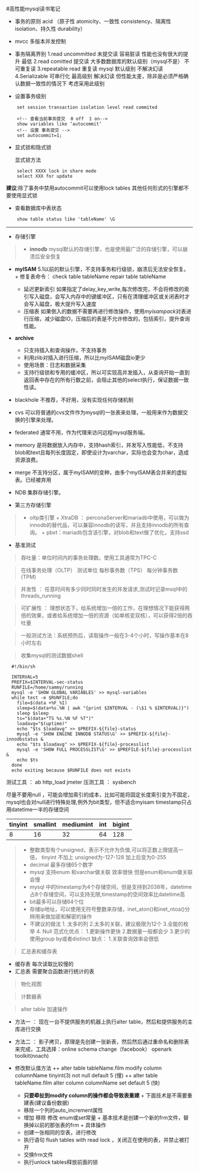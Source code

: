 #高性能mysql读书笔记

+ 事务的原则 acid （原子性 atomicity、一致性 consistency、隔离性 isolation、持久性 durability）

+ mvcc 多版本并发控制

	

+ 事务隔离界别
	1.read uncommitted   	未提交读	容易脏读 性能也没有很大的提升	 最低
	2.read comitted		提交读	大多数数据库的默认级别（mysql不是）	不可重复读
	3.repeatable read   重复读	mysql 默认级别  不解决幻读
	4.Serializable	    可串行化	最高级别  解决幻读 但性能太差，除非是必须严格确认数据一致性的情况下 考虑采用此级别


+ 设置事务级别
```
	set session transaction isolation level read commited 
```

```
	<!-- 查看当前事务提交  0 off  1 on-->
	show variables like ‘autocommit’
	<!-- 设置 事务提交 -->
	set autocommit=1;
```

+ 显式锁和隐式锁

   显式锁方法
```
	select XXXX lock in share mode
	select XXX for update
```

**建议**:除了事务中禁用autocommit可以使用lock tables 其他任何形式的引擎都不要使用显式锁

+ 查看数据库中表状态

```
	show table status like 'tableName' \G
```

---

+ 存储引擎

> +  **innodb**  mysql默认的存储引擎，也是使用最广泛的存储引擎，可以崩溃后安全恢复
   + **myISAM**  5.1以前的默认引擎，不支持事务和行级锁，崩溃后无法安全恢复。
    + 修复表命令： 
	<!--检查表错误-->
	check table tableName
	<!--修复表 -->
	repair table tableName
     + 延迟更新索引
	如果指定了delay_key_write,每次修改完，不会将修改的索引写入磁盘，会写入内存中的键缓冲区，只有在清理缓冲区或关闭表时才会写入磁盘，极大提升写入速度
     + 压缩表
	如果倒入的数据不需要再进行修改操作，使用<i>myisampack</i>对表进行压缩，减少磁盘IO，压缩后的表是不允许修改的，包括索引，提升查询性能。
  + **archive**
    + 只支持插入和查询操作，不支持事务
    + 利用zlib对插入进行压缩，所以比myISAM磁盘io更少
    + 使用场景：日志和数据采集
    + 支持行级锁和专用的缓冲区，所以可实现高并发插入，从查询开始一直到返回表中存在的所有行数之前，会阻止其他的select执行，保证数据一致性读。
 + blackhole   不推荐，不好用，没有实现任何存储机制
 + cvs
	可以将普通的cvs文件作为mysql的一张表来处理，一般用来作为数据交换的引擎来处理。
+ federated
	通常不用，作为代理来访问远程mysql服务端。
+ memory
	是将数据放入内存中，支持hash索引，并发写入性能低，不支持blob和text且每列长度固定，即使设计为varchar，实际也会变为char，造成资源浪费。
+ merge
	不支持分区，属于myISAM的变种，由多个myISAM表合并来的虚拟表。已经被弃用
+ NDB
	集群存储引擎。

+ 第三方存储引擎

> + oltp类引擎
    + XtraDB ： perconaServer和mariadb中使用，可以做为innodb的替代品，可以兼容innodb的读写，并且支持innodb的所有查询。
    + pbxt：mariadb包含该引擎，对blob和text做了优化，支持ssd

+ 基准测试

>	吞吐量：单位时间内的事务处理数。使用工具通常为TPC-C

> 在线事务处理（OLTP）  测试单位  每秒事务数（TPS）  每分钟事务数(TPM)

> 并发性 ： 任意时间有多少同时同时发生的并发请求,测试时记录msql中的 threads_running

> 可扩展性 ： 理想状态下，给系统增加一倍的工作，在理想情况下能获得两倍的效果，或者给系统增加一倍的资源（如单核变双核），可以获得2倍的吞吐量

> 一般测试方法：系统预热后，读取操作一般在3-4个小时，写操作基本在8小时左右
	
>  收集mysql的测试数据shell

```
  #!/bin/sh

  INTERVAL=5
  PREFIX=$INTERVAL-sec-status
  RUNFILE=/home/sammy/running
  mysql -e 'SHOW GLOBAL VARIABLES' >> mysql-variables
  while test -e $RUNFILE;do
  	file=$(data +%F_%I)
	sleep=$(data+%s.%N | awk "{print $INTERVAL - (\$1 % $INTERVAL)}")
	sleep $sleep
	ts="$(data+"TS %s.%N %F %T")"
	loadavg="$(uptime)"
	echo "$ts $loadavg" >> $PREFIX-${file}-status
	mysql -e 'SHOW ENGINE INNODB STATUS\G' >> $PREFIX-${file}-innodbstatus &
	echo "$ts $loadavg" >> $PREFIX-${file}-processlist
	mysql -e 'SHOW FULL PROCESSLIST\G' >> $PREFILE-${file}-processlist & 
	echo $ts
  done
  echo exiting because $RUNFILE does not exists
```
测试工具  ： ab   http_load  jmeter
压测工具  ：  sysbench


尽量不要用null ，可能会增加索引的成本，比如可能将固定长度索引变为不固定，mysql也会对null进行特殊处理,例外为bit类型，但不适合myisam
timestamp只占用datetime一半的存储空间

 | tinyint | smallint | mediumint | int | bigint |
  ---   |   ---  |  ---		|   ---	 | ---      |
  8    |   16   |    32   |    64  |  128

  > +  整数类型有个unsigned，表示不允许为负值,可以将正数上限提高一倍， tinyint 不加上 unsigned为-127-128  加上后变为0-255
  >  + decimal 最多存储65个数字
  > + mysql 支持enum  和varchar做关联 效率很快  但是enum和enum做关联会慢
  > + mysql 中的timestamp为4个存储空间，但是支持到2038年，datetime占8个存储空间，可以支持无限,timestamp的空间效率比datetime高
  >  + bit最多可以存储64个位
  > + 存储ip地址，可以使用无符号整数来存储，inet_aton()和inet_ntoa()分辨用来做加密和解密的操作
  > + 不建议的做法  1. 太多的列 2.太多的关联，建议极限为12个  3.全能的枚举  4. Null
  > 范式化优点： 1.更新操作更快 2.数据量一般都会少 3.更少的使用group by或者distinct  缺点： 1.关联查询效率会很低

  >汇总表和缓存表
   + 缓存表 每次读取比较慢的
   + 汇总表 需要聚合函数进行统计的表

> 物化视图

> 计数器表

> alter table 加速操作

   + 方法一 ： 现在一台不提供服务的机器上执行alter table，然后和提供服务的主库进行交换
   + 方法二 ： 影子拷贝，原理是先创建一张新表，然后然后通过重命名和删除表来完成，工具选择：online schema change（facebook） openark toolkit(noach)

  +  修改默认值方法
		++ alter table tableName.film modify column columnName tinyint(3) not null default 5 (慢)
		++ alter table tableName.film alter column columnName set default 5 (快) 
	 + <b>只要牵扯到modify column的操作都会导致表重建</b>
	+ 下面技术是不需要重建表(建议备份数据)
	  + 移除一个列的auto_increment属性
	  + 增加 移除 修改 enum或set常量
	+ 基本技术是创建一个新的frm文件，替换掉以前的那张表的frm
	+ 具体操作
	  + 创建一张相同的空表，进行修改
	  + 执行语句 flush tables with read lock ，关闭正在使用的表，并禁止被打开
	  + 交换frm文件
	  + 执行unlock tables释放前面的锁   